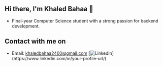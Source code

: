 ## Hi there, I'm Khaled Bahaa 👋

* Final-year Computer Science student with a strong passion for backend development.

## Contact with me on

* Email: khaledbahaa2400@gmail.com
[![LinkedIn](src="https://camo.githubusercontent.com/8de1b687d01dbed7bc99ffd919f9ef67cb523fb44a02465f42726db98f941492/68747470733a2f2f696d672e736869656c64732e696f2f62616467652f6c696e6b6564696e2d3030373762352e7376673f7374796c653d666f722d7468652d6261646765266c6f676f3d6c696e6b6564696e266c6f676f436f6c6f723d7768697465")](https://www.linkedin.com/in/your-profile-url/)
